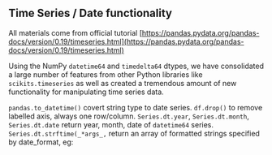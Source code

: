 ## Time Series / Date functionality

All materials come from official tutorial [https://pandas.pydata.org/pandas-docs/version/0.19/timeseries.html](https://pandas.pydata.org/pandas-docs/version/0.19/timeseries.html)

Using the NumPy `datetime64` and `timedelta64` dtypes, we have consolidated a large number of features from other Python libraries like `scikits.timeseries` as well as created a tremendous amount of new functionality for manipulating time series data.

`pandas.to_datetime()` covert string type to date series.
`df.drop()` to remove labelled axis, always one row/column.
`Series.dt.year`, `Series.dt.month`, `Series.dt.date` return year, month, date of `datetime64` series.
`Series.dt.strftime(_*args_,`  return an array of formatted strings specified by date_format, eg: 
<!--stackedit_data:
eyJoaXN0b3J5IjpbLTk1NDA2NDY2OF19
-->